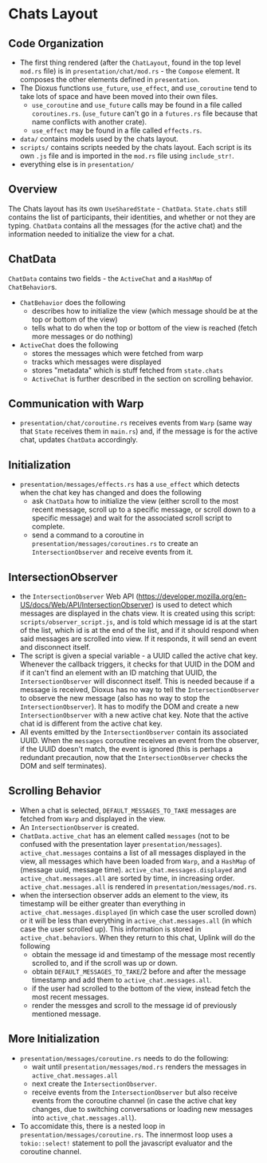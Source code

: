 # Chats Layout

## Code Organization
- The first thing rendered (after the `ChatLayout`, found in the top level `mod.rs` file) is in `presentation/chat/mod.rs` - the `Compose` element. It composes the other elements defined in `presentation`.
- The Dioxus functions `use_future`, `use_effect`, and `use_coroutine` tend to take lots of space and have been moved into their own files. 
    - `use_coroutine` and `use_future` calls may be found in a file called `coroutines.rs`. (`use_future` can't go in a `futures.rs` file because that name conflicts with another crate). 
    - `use_effect` may be found in a file called `effects.rs`. 
- `data/` contains models used by the chats layout. 
- `scripts/` contains scripts needed by the chats layout. Each script is its own `.js` file and is imported in the `mod.rs` file using `include_str!`. 
- everything else is in `presentation/`

## Overview
The Chats layout has its own `UseSharedState` - `ChatData`. `State.chats` still contains the list of participants, their identities, and whether or not they are typing. `ChatData` contains all the messages (for the active chat) and the information needed to initialize the view for a chat. 

## ChatData
`ChatData` contains two fields - the `ActiveChat` and a `HashMap` of `ChatBehavior`s. 
- `ChatBehavior` does the following
    - describes how to initialize the view (which message should be at the top or bottom of the view)
    - tells what to do when the top or bottom of the view is reached (fetch more messages or do nothing)
- `ActiveChat` does the following
    - stores the messages which were fetched from warp
    - tracks which messages were displayed
    - stores "metadata" which is stuff fetched from `state.chats`
    - `ActiveChat` is further described in the section on scrolling behavior. 

## Communication with Warp
- `presentation/chat/coroutine.rs` receives events from `Warp` (same way that `State` receives them in `main.rs`) and, if the message is for the active chat, updates `ChatData` accordingly. 

## Initialization
- `presentation/messages/effects.rs` has a `use_effect` which detects when the chat key has changed and does the following
    - ask `ChatData` how to initialize the view (either scroll to the most recent message, scroll up to a specific message, or scroll down to a specific message) and wait for the associated scroll script to complete. 
    - send a command to a coroutine in `presentation/messages/coroutines.rs` to create an `IntersectionObserver` and receive events from it. 

## IntersectionObserver
- the `IntersectionObserver` Web API (https://developer.mozilla.org/en-US/docs/Web/API/IntersectionObserver) is used to detect which messages are displayed in the chats view. It is created using this script: `scripts/observer_script.js`, and is told which message id is at the start of the list, which id is at the end of the list, and if it should respond when said messages are scrolled into view. If it responds, it will send an event and disconnect itself. 
- The script is given a special variable - a UUID called the active chat key. Whenever the callback triggers, it checks for that UUID in the DOM and if it can't find an element with an ID matching that UUID, the `IntersectionObserver` will disconnect itself. This is needed because if a message is received, Dioxus has no way to tell the `IntersectionObserver` to observe the new message (also has no way to stop the `IntersectionObserver`). It has to modify the DOM and create a new `IntersectionObserver` with a new active chat key. Note that the active chat id is different from the active chat key.  
- All events emitted by the `IntersectionObserver` contain its associated UUID. When the `messages` coroutine receives an event from the observer, if the UUID  doesn't match, the event is ignored (this is perhaps a redundant precaution, now that the `IntersectionObserver` checks the DOM and self terminates).

## Scrolling Behavior
- When a chat is selected, `DEFAULT_MESSAGES_TO_TAKE` messages are fetched from `Warp` and displayed in the view. 
- An `IntersectionObserver` is created.
- `ChatData.active_chat` has an element called `messages` (not to be confused with the presentation layer `presentation/messages`). `active_chat.messages` contains a list of all messages displayed in the view, all messages which have been loaded from `Warp`, and a `HashMap` of (message uuid, message time). `active_chat.messages.displayed` and `active_chat.messages.all` are sorted by time, in increasing order. `active_chat.messages.all` is rendered in `presentation/messages/mod.rs`. 
- when the intersection observer adds an element to the view, its timestamp will be either greater than everything in `active_chat.messages.displayed` (in which case the user scrolled down) or it will be less than everything in `active_chat.messages.all` (in which case the user scrolled up). This information is stored in `active_chat.behaviors`. When they return to this chat, Uplink will do the following
    - obtain the message id and timestamp of the message most recently scrolled to, and if the scroll was up or down. 
    - obtain `DEFAULT_MESSAGES_TO_TAKE`/2 before and after the message timestamp and add them to `active_chat.messages.all`. 
    - if the user had scrolled to the bottom of the view, instead fetch the most recent messages.
    - render the messges and scroll to the message id of previously mentioned message. 

## More Initialization
- `presentation/messages/coroutine.rs` needs to do the following:
    - wait until `presentation/messages/mod.rs` renders the messages in `active_chat.messages.all`
    - next create the `IntersectionObserver`. 
    - receive events from the `IntersectionObserver` but also receive events from the coroutine channel (in case the active chat key changes, due to switching conversations or loading new messages into `active_chat.messages.all`).
- To accomidate this, there is a nested loop in `presentation/messages/coroutine.rs`. The innermost loop uses a `tokio::select!` statement to poll the javascript evaluator and the coroutine channel. 